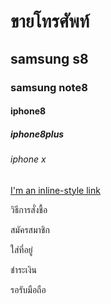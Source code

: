 # ขายโทรศัพท์
## samsung s8
### samsung note8
#### iphone8
##### iphone8plus
###### iphone x
[I'm an inline-style link](http://www.samsung.com/th/smartphones/galaxy-s8/special-offer/)

วิธีการสั่งชื้อ

สมัครสมาชิก

ใส่ที่อยู่

ชำระเงิน

รอรับมือถือ
